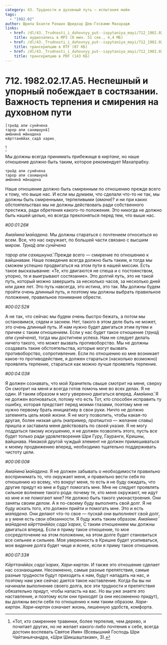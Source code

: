 ```yaml
---
category: 43. Трудности и духовный путь — испытания майи
tags:
  - "1982.02"
author: Шрила Бхакти Ракшак Шридхар Дев-Госвами Махарадж
links:
  - href: /dl/43._Trudnosti_i_duhovnyy_put--ispytaniya_mayi/712_1982.02.17.A5_Nespeshnyj_i_upornyj_pobezhdaet_v_sostjazanii_Vazhnost_smirenija_i_terpenija_na_duhovnom_puti.mp3
    title: аудиозапись в MP3 (8 мин. 51 сек., 4,4 МБ)
  - href: /dl/43._Trudnosti_i_duhovnyy_put--ispytaniya_mayi/712_1982.02.17.A5_Nespeshnyj_i_upornyj_pobezhdaet_v_sostjazanii_Vazhnost_smirenija_i_terpenija_na_duhovnom_puti.rtf
    title: транскрипцию в RTF (87 КБ)
  - href: /dl/43._Trudnosti_i_duhovnyy_put--ispytaniya_mayi/712_1982.02.17.A5_Nespeshnyj_i_upornyj_pobezhdaet_v_sostjazanii_Vazhnost_smirenija_i_terpenija_na_duhovnom_puti.pdf
    title: транскрипцию в PDF (143 КБ)
---
```


# 712. 1982.02.17.A5. Неспешный и упорный побеждает в состязании. Важность терпения и смирения на духовном пути

    [тр̣на̄д апи сунӣчена
    тарор апи сахиш̣н̣уна̄]
    ама̄нина̄ ма̄надена
    кӣрттанӣйах̣ сада̄ харих̣
[^_ftn1]

Мы должны всегда принимать прибежище в *киртане*, но наше отношение должно быть таким, которое рекомендует Махапрабху.

    тр̣на̄д апи сунӣчена
    тарор апи сахиш̣н̣уна̄
    ама̄нина̄ ма̄надена

Наше отношение должно быть смиренным по отношению прежде всего к тому, что выше нас. И если мы думаем, что сделали что-то не так, мы должны быть смиренными, терпеливыми (*амани*)? и ни при каких обстоятельствах мы не должны действовать ради собственного престижа, ради обретения какого-то положения. Это никогда не должно быть нашей целью, но всегда преклоняться перед тем, что выше нас.

*#00:01:26#*

*Ама̄нина̄ ма̄надена*. Мы должны стараться с почтением относиться ко всем. Все, что нас окружает, по большей части связано с высшим миром. *Тр̣на̄д апи сунӣчена*

*тарор апи сахиш̣н̣уна̄*. Прежде всего — смирение по отношению к вайшнавам. Наше поведение всегда должно быть таким, и тогда мы сможем успешно продвигаться на этом пути в нашей миссии. Есть такое высказывание: «Те, кто двигаются не спеша и с постоянством, упорно, те и выигрывают состязание». Это долгий путь, это не такой путь, который можно завершить за несколько часов, за несколько дней или даже лет. Это путь навсегда, это истина, это так. Мы должны будем пройти очень длинный путь, и поэтому мы должны выбрать правильное положение, правильное понимание обрести.

*#00:02:52#*

А не так, что сейчас мы будем очень быстро бежать, а потом мы остановимся, сядем и заснем. Нет, такого в этом деле быть не может, это очень длинный путь. И нам нужно будет двигаться этим путем и причем с таким отношением. Если у нас будет такое отношение (*тр̣на̄д апи сунӣчена*), тогда мы достигнем успеха. Нам не следует делать ничего такого, что может вызвать противоборство. Мы не должны создавать такие обстоятельства, которые могут вызвать противоборство, сопротивление. Если по отношению ко мне возникает какое-то противодействие, я должен стараться (насколько возможно) проявлять терпение, стараться как можно лучше проявлять терпение.

*#00:04:03#*

Я должен сознавать, что мой Хранитель свыше смотрит на меня, сверху Он смотрит на меня и всегда готов помочь мне во всех делах. Я не один. И таким образом я могу уверенно двигаться вперед. *Ама̄нина̄*. Я не должен волноваться, потому что есть Тот, кто способен исправить ту ошибку, которая предстает перед моими глазами, поэтому мне не нужно первому брать инициативу в свои руки. Ничто не должно затемнять цель моей жизни. Я не могу позволить, чтобы какая-то другая, более низкая цель (например, *пратиштха* — желание славы) пришла и заставила меня действовать по своей указке. Я не могу поддаться такому искушению, я не должен позволять этого, пусть все будет только ради удовлетворения Шри Гуру, Гауранги, Кришны, вайшнава. Никакой другой чуждый элемент не должен примешиваться к моему продвижению вперед, необходимо тщательно поддерживать чистоту цели.

*#00:06:00#*

*Ама̄нина̄ ма̄надена*. Я не должен забывать о необходимости правильно воспринимать то, что окружает меня, и правильно вести себя по отношению ко всему, что вокруг меня, то есть я не буду ожидать, что другие придут ко мне и будут помогать мне. Мне не следует проявлять сильное волнение такого рода: почему те, кто меня окружают, не идут ко мне и не помогают мне? Не должно быть такого умонастроения. Они заняты своим делом. А я по-своему буду выполнять свой долг. Я не буду искать того, кто должен прийти и помогать мне. Это и есть *ма̄надена*. Они делают что-то свое — пускай они выполняют свой долг, а у меня есть свои обязанности. Я буду жить таким образом. *Ама̄нина̄ ма̄надена кӣрттанӣйах̣ сада̄ харих̣*. С таким отношением мы должны двигаться вперед. Если я приму такое отношение, то мое сосредоточение на этом положении, на этом долге будет становиться все сильнее и сильнее. Моя уверенность в Кришне будет усиливаться, мое видение долга будет чище и яснее, если я приму такое отношение.

*#00:07:33#*

*Кӣрттанӣйах̣ сада̄ харих̣.* *Хари-киртан*. И также это отношение сделает нас сознающими. Несомненно, самые разные препятствия, самые разные трудности будут приходить к нам, будут нападать на нас, и поэтому нам уже сейчас дается такое наставление. Когда бы вы ни начинали выполнение своего долга, все эти трудности и препятствия обязательно придут, чтобы напасть на вас. Но вы уже знаете это наставление, и поэтому если они приходят (а они несомненно придут), вы должны вести себя по отношению к ним таким образом. *Хари-киртан*. *Хари-киртан* означает жизнь, лишенную удобств, комфорта.



[^_ftn1]: «Тот, кто смиреннее травинки, более терпелив, чем дерево, и почитает других, но не желает какого-либо почтения к себе, всегда достоин воспевать Святое Имя» (Всевышний Господь Шри Чайтаньячандра, «Шри Шикшаштакам», 3).

